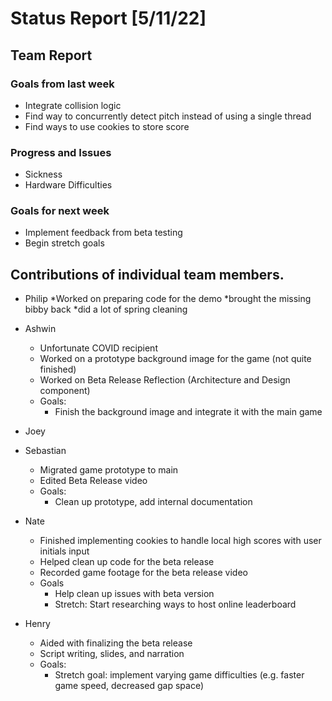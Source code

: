 # Status Report [5/11/22]

## Team Report
### Goals from last week
* Integrate collision logic
* Find way to concurrently detect pitch instead of using a single thread
* Find ways to use cookies to store score
### Progress and Issues
* Sickness
* Hardware Difficulties
### Goals for next week
* Implement feedback from beta testing
* Begin stretch goals



## Contributions of individual team members.
* Philip
*Worked on preparing code for the demo
*brought the missing bibby back
*did a lot of spring cleaning

* Ashwin
  * Unfortunate COVID recipient
  * Worked on a prototype background image for the game (not quite finished)
  * Worked on Beta Release Reflection (Architecture and Design component)
  * Goals: 
    * Finish the background image and integrate it with the main game 

* Joey

* Sebastian
  * Migrated game prototype to main
  * Edited Beta Release video
  * Goals: 
    * Clean up prototype, add internal documentation

* Nate
  * Finished implementing cookies to handle local high scores with user initials input
  * Helped clean up code for the beta release
  * Recorded game footage for the beta release video
  * Goals
    * Help clean up issues with beta version
    * Stretch: Start researching ways to host online leaderboard

* Henry
  * Aided with finalizing the beta release
  * Script writing, slides, and narration
  * Goals:
    * Stretch goal: implement varying game difficulties (e.g. faster game speed, decreased gap space)
